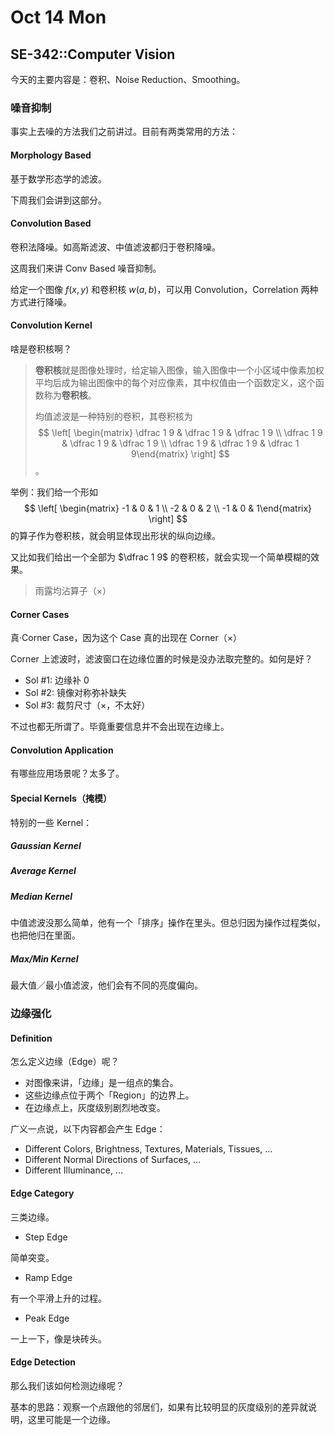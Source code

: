 # Oct 14 Mon

## SE-342::Computer Vision

今天的主要内容是：卷积、Noise Reduction、Smoothing。

### 噪音抑制

事实上去噪的方法我们之前讲过。目前有两类常用的方法：

#### Morphology Based

基于数学形态学的滤波。

下周我们会讲到这部分。

#### Convolution Based

卷积法降噪。如高斯滤波、中值滤波都归于卷积降噪。

这周我们来讲 Conv Based 噪音抑制。

给定一个图像 $f(x, y)$ 和卷积核 $w(a, b)$，可以用 Convolution，Correlation 两种方式进行降噪。

#### Convolution Kernel

啥是卷积核啊？

> **卷积核**就是图像处理时，给定输入图像，输入图像中一个小区域中像素加权平均后成为输出图像中的每个对应像素，其中权值由一个函数定义，这个函数称为**卷积核**。
>
> 均值滤波是一种特别的卷积，其卷积核为$$ \left[ \begin{matrix}   \dfrac 1 9 & \dfrac 1 9 & \dfrac 1 9 \\   \dfrac 1 9 & \dfrac 1 9 & \dfrac 1 9 \\   \dfrac 1 9 & \dfrac 1 9 & \dfrac 1 9\end{matrix}  \right]  $$。

举例：我们给一个形如$$ \left[ \begin{matrix}   -1 & 0 & 1 \\   -2 & 0 & 2 \\   -1 & 0 & 1\end{matrix}  \right]  $$的算子作为卷积核，就会明显体现出形状的纵向边缘。

又比如我们给出一个全部为 $\dfrac 1 9$ 的卷积核，就会实现一个简单模糊的效果。

> 雨露均沾算子（×）

#### Corner Cases

真·Corner Case，因为这个 Case 真的出现在 Corner（×）

Corner 上滤波时，滤波窗口在边缘位置的时候是没办法取完整的。如何是好？

* Sol #1: 边缘补 0
* Sol #2: 镜像对称弥补缺失
* Sol #3: 裁剪尺寸（×，不太好）

不过也都无所谓了。毕竟重要信息并不会出现在边缘上。

#### Convolution Application

有哪些应用场景呢？太多了。 

#### Special Kernels（掩模）

特别的一些 Kernel：

##### Gaussian Kernel

##### Average Kernel

##### Median Kernel

中值滤波没那么简单，他有一个「排序」操作在里头。但总归因为操作过程类似，也把他归在里面。

##### Max/Min Kernel

最大值／最小值滤波，他们会有不同的亮度偏向。

### 边缘强化

#### Definition

怎么定义边缘（Edge）呢？

* 对图像来讲，「边缘」是一组点的集合。
* 这些边缘点位于两个「Region」的边界上。
* 在边缘点上，灰度级别剧烈地改变。

广义一点说，以下内容都会产生 Edge：

* Different Colors, Brightness, Textures, Materials, Tissues, ...
* Different Normal Directions of Surfaces, ...
* Different Illuminance, ...

#### Edge Category

三类边缘。

* Step Edge

简单突变。

* Ramp Edge

有一个平滑上升的过程。

* Peak Edge

一上一下，像是块砖头。

#### Edge Detection

那么我们该如何检测边缘呢？

基本的思路：观察一个点跟他的邻居们，如果有比较明显的灰度级别的差异就说明，这里可能是一个边缘。